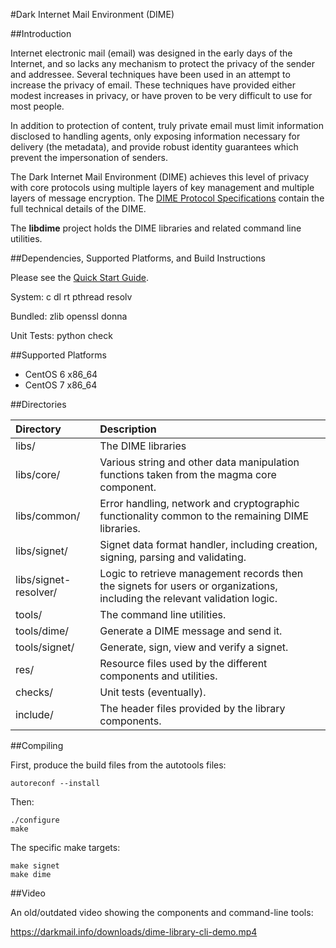 #Dark Internet Mail Environment (DIME)

##Introduction

Internet electronic mail (email) was designed in the early days of the Internet, and so
lacks any mechanism to protect the privacy of the sender and addressee. Several techniques
have been used in an attempt to increase the privacy of email. These techniques have provided
either modest increases in privacy, or have proven to be very difficult to use for most people.

In addition to protection of content, truly private email must limit information disclosed to 
handling agents, only exposing information necessary for delivery (the metadata), and provide robust
identity guarantees which prevent the impersonation of senders. 

The Dark Internet Mail Environment (DIME) achieves this level of privacy with core protocols
using multiple layers of key management and multiple layers of message encryption.
The [DIME Protocol Specifications](https://darkmail.info/spec)
contain the full technical details of the DIME.

The **libdime** project holds the DIME libraries and related command line utilities.

##Dependencies, Supported Platforms, and Build Instructions

Please see the [Quick Start Guide](res/docs/quickstart.md).

System:
c dl rt pthread resolv 

Bundled:
zlib openssl donna

Unit Tests:
python check

##Supported Platforms

* CentOS 6 x86_64
* CentOS 7 x86_64

##Directories

Directory | Description
:--- | :---
libs/ | The DIME libraries
libs/core/ | Various string and other data manipulation functions taken from the magma core component.
libs/common/ | Error handling, network and cryptographic functionality common to the remaining DIME libraries.
libs/signet/ | Signet data format handler, including creation, signing, parsing and validating.
libs/signet-resolver/ | Logic to retrieve management records then the signets for users or organizations, including the relevant validation logic.
tools/ | The command line utilities.
tools/dime/ | Generate a DIME message and send it.
tools/signet/ | Generate, sign, view and verify a signet.
res/ | Resource files used by the different components and utilities.
checks/ | Unit tests (eventually).
include/ | The header files provided by the library components.

##Compiling

First, produce the build files from the autotools files:

    autoreconf --install

Then:

    ./configure
    make

The specific make targets:

    make signet
    make dime

##Video

An old/outdated video showing the components and command-line tools:

https://darkmail.info/downloads/dime-library-cli-demo.mp4
